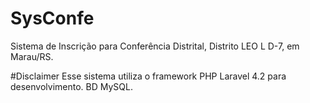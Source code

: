 # SysConfe
Sistema de Inscrição para Conferência Distrital, Distrito LEO L D-7, em Marau/RS.

#Disclaimer
Esse sistema utiliza o framework PHP Laravel 4.2 para desenvolvimento.
BD MySQL.
